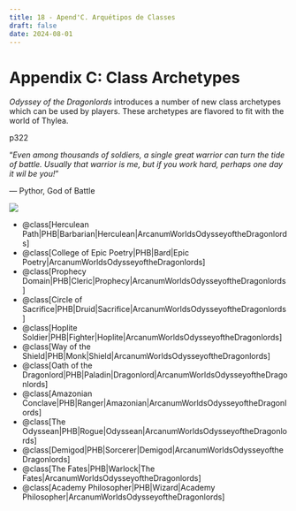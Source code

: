 ```yaml
---
title: 18 - Apend'C. Arquétipos de Classes
draft: false
date: 2024-08-01
---
```

<div class="rd__b  rd__b--0">
    <h1 class="rd__h rd__h--0" data-title-index="2116"><span class="entry-title-inner">Appendix C: Class Archetypes</span></h1>
    <p><em>Odyssey of the Dragonlords</em> introduces a number of new class archetypes which can be used by players. These archetypes are flavored to fit with the world of Thylea.</p>
    <div class="rd__b-special rd__b-inset ">
        <p><span class="rd__title-link rd__title-link--inset">p322</span></p>
        <div class="rd__quote">
            <p class="rd__quote-line rd__quote-line--last">“<em>Even among thousands of soldiers, a single great warrior can turn the tide of battle. Usually that warrior is me, but if you work hard, perhaps one day it wil be you!</em>”</p>
            <p><span class="rd__quote-by">— Pythor, God of Battle</span></p>
        </div>
        <div class="float-clear">
            <p></p>
        </div>
    </div>
    <div class="float-clear">
        <p></p>
    </div>
    <div>
        <div class="rd__wrp-image relative">
            <img class="rd__image" src="https://raw.githubusercontent.com/TheGiddyLimit/homebrew/master/_img/ArcanumWorldsOdysseyoftheDragonlords/AppendixC_HerculeanPathBow_Page322.webp">
        </div>
    </div>
    <ul class="rd__list rd__list-no-bullets">
        <li class="rd__li ">@class[Herculean Path|PHB|Barbarian|Herculean|ArcanumWorldsOdysseyoftheDragonlords]</li>
        <li class="rd__li ">@class[College of Epic Poetry|PHB|Bard|Epic Poetry|ArcanumWorldsOdysseyoftheDragonlords]</li>
        <li class="rd__li ">@class[Prophecy Domain|PHB|Cleric|Prophecy|ArcanumWorldsOdysseyoftheDragonlords]</li>
        <li class="rd__li ">@class[Circle of Sacrifice|PHB|Druid|Sacrifice|ArcanumWorldsOdysseyoftheDragonlords]</li>
        <li class="rd__li ">@class[Hoplite Soldier|PHB|Fighter|Hoplite|ArcanumWorldsOdysseyoftheDragonlords]</li>
        <li class="rd__li ">@class[Way of the Shield|PHB|Monk|Shield|ArcanumWorldsOdysseyoftheDragonlords]</li>
        <li class="rd__li ">@class[Oath of the Dragonlord|PHB|Paladin|Dragonlord|ArcanumWorldsOdysseyoftheDragonlords]</li>
        <li class="rd__li ">@class[Amazonian Conclave|PHB|Ranger|Amazonian|ArcanumWorldsOdysseyoftheDragonlords]</li>
        <li class="rd__li ">@class[The Odyssean|PHB|Rogue|Odyssean|ArcanumWorldsOdysseyoftheDragonlords]</li>
        <li class="rd__li ">@class[Demigod|PHB|Sorcerer|Demigod|ArcanumWorldsOdysseyoftheDragonlords]</li>
        <li class="rd__li ">@class[The Fates|PHB|Warlock|The Fates|ArcanumWorldsOdysseyoftheDragonlords]</li>
        <li class="rd__li ">@class[Academy Philosopher|PHB|Wizard|Academy Philosopher|ArcanumWorldsOdysseyoftheDragonlords]</li>
    </ul>
</div>